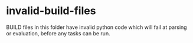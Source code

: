 invalid-build-files
===================

BUILD files in this folder have invalid python code which will fail at parsing or evaluation, before any tasks can be run.
